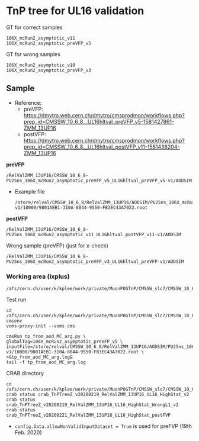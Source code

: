 # TnP tree for UL16 validation

GT for correct samples

```
106X_mcRun2_asymptotic_v11
106X_mcRun2_asymptotic_preVFP_v5
```

GT for wrong samples

```
106X_mcRun2_asymptotic_v10
106X_mcRun2_asymptotic_preVFP_v3
```



## Sample

* Reference: 
  * preVFP: https://dmytro.web.cern.ch/dmytro/cmsprodmon/workflows.php?prep_id=CMSSW_10_6_8__UL16hltval_preVFP_v5-1581427861-ZMM_13UP16
  * postVFP: https://dmytro.web.cern.ch/dmytro/cmsprodmon/workflows.php?prep_id=CMSSW_10_6_8__UL16hltval_postVFP_v11-1581436204-ZMM_13UP16



**preVFP**

```
/RelValZMM_13UP16/CMSSW_10_6_8-PU25ns_106X_mcRun2_asymptotic_preVFP_v5_UL16hltval_preVFP_v5-v1/AODSIM
```

* Example file

  ```
  /store/relval/CMSSW_10_6_8/RelValZMM_13UP16/AODSIM/PU25ns_106X_mcRun2_asymptotic_preVFP_v5_UL16hltval_preVFP_v5-v1/10000/9801AEB1-310A-8044-9550-FB3EC43A7022.root
  ```



**postVFP**

```
/RelValZMM_13UP16/CMSSW_10_6_8-PU25ns_106X_mcRun2_asymptotic_v11_UL16hltval_postVFP_v11-v1/AODSIM
```





Wrong sample (preVFP) (just for x-check)

```
/RelValZMM_13UP16/CMSSW_10_6_8-PU25ns_106X_mcRun2_asymptotic_preVFP_v3_UL16hltval_preVFP-v1/AODSIM
```



### Working area (lxplus)

```
/afs/cern.ch/user/k/kplee/work/private/MuonPOGTnP/CMSSW_slc7/CMSSW_10_6_8/src/MuonAnalysis/TagAndProbe
```



Test run

```
cd /afs/cern.ch/user/k/kplee/work/private/MuonPOGTnP/CMSSW_slc7/CMSSW_10_6_8/src/MuonAnalysis/TagAndProbe/test/zmumu
cmsenv
voms-proxy-init --voms cms

cmsRun tp_from_aod_MC_arg.py \
globalTag=106X_mcRun2_asymptotic_preVFP_v5 \
inputFile=/store/relval/CMSSW_10_6_8/RelValZMM_13UP16/AODSIM/PU25ns_106X_mcRun2_asymptotic_preVFP_v5_UL16hltval_preVFP_v5-v1/10000/9801AEB1-310A-8044-9550-FB3EC43A7022.root \
>&tp_from_aod_MC_arg.log&
tail -f tp_from_aod_MC_arg.log
```



CRAB directory

```
cd /afs/cern.ch/user/k/kplee/work/private/MuonPOGTnP/CMSSW_slc7/CMSSW_10_6_8/src/MuonAnalysis/TagAndProbe/CRAB/v09_Val_UL16/CRABDir
crab status crab_TnPTreeZ_v20200219_RelValZMM_13UP16_UL16_HighStat_v2
crab status crab_TnPTreeZ_v20200219_RelValZMM_13UP16_UL16_HighStat_WrongL1_v2
crab status crab_TnPTreeZ_v20200221_RelValZMM_13UP16_UL16_HighStat_postFVP
```

* ```config.Data.allowNonValidInputDataset = True``` is used for preFVP (19th Feb. 2020)